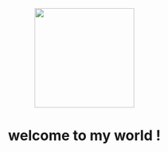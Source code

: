 <div id="header" align="center">
  <a href="https://phamhungbk60.github.io/bouncing-ball-game/">
    <img width="200px" src="https://png2.cleanpng.com/sh/7a69e17c6cd75f8b8c15dd37ab6151ae/L0KzQYm3V8AzN5JxgZH0aYP2gLBuTgBpd6V0fARqcHj8PbT2jgBie6QyitHEYXz3iX7tkvVmNWZnS9NuNHG7QYrpUck6Nmk2TKcENUi8QYa6UMU5PmM9SKM5NUOxgLBu/kisspng-photography-compass-royalty-free-5b3ae4a819b199.8145958915305862801053.png"/>
  </a>
  <h1>welcome to my world ! </h1>
</div>

<!--
**phamhungbk60/phamhungbk60** is a ✨ _special_ ✨ repository because its `README.md` (this file) appears on your GitHub profile.

Here are some ideas to get you started:

- 🔭 I’m currently working on ...
- 🌱 I’m currently learning ...
- 👯 I’m looking to collaborate on ...
- 🤔 I’m looking for help with ...
- 💬 Ask me about ...
- 📫 How to reach me: ...
- 😄 Pronouns: ...
- ⚡ Fun fact: ...
-->
